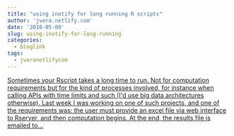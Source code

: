 ```yaml
---
title: "using inotify for long running R scripts"
author: 'jvera.netlify.com'
date: '2018-05-09'
slug: using-inotify-for-long-running
categories:
  - bloglink
tags:
  - jveranetlifycom
---
```


[Sometimes your Rscript takes a long time to run. Not for computation requirements but for the kind of processes involved, for instance when calling APIs with time limits and such (I'd use big data architectures otherwise). Last week I was working on one of such projects, and one of the requirements was: the user must provide an excel file via web interface to Rserver, and then computation begins. At the end, the results file is emailed to...<click to read more>](http://jvera.netlify.com/post/2018/05/09/using-inotify-for-long-running-r-scripts/)

